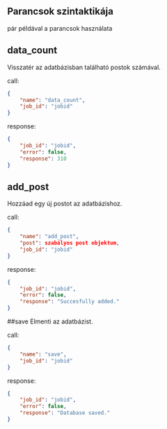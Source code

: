 ## Parancsok szintaktikája
pár példával a parancsok használata

## data_count
Visszatér az adatbázisban található postok számával.

call:
```json
{
    "name": "data_count",
    "job_id": "jobid"
}
```
response:
```json
{
    "job_id": "jobid",
    "error": false,
    "response": 310
}
```

## add_post
Hozzáad egy új postot az adatbázishoz.

call:
```json
{
    "name": "add_post",
    "post": szabályos post objektum,
    "job_id": "jobid"
}
```
response:
```json
{
    "job_id": "jobid",
    "error": false,
    "response": "Succesfully added."
}
```

##save
Elmenti az adatbázist.

call:
```json
{
    "name": "save",
    "job_id": "jobid"
}
```
response:
```json
{
    "job_id": "jobid",
    "error": false,
    "response": "Database saved."
}
```
